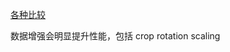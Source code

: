 [各种比较](http://rodrigob.github.io/are_we_there_yet/build/classification_datasets_results.html)

数据增强会明显提升性能，包括
crop
rotation
scaling
